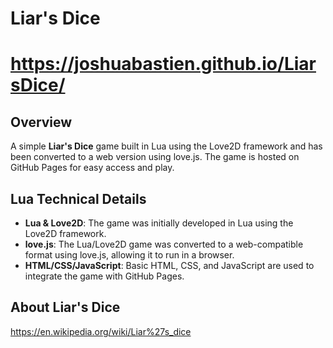 # Liar's Dice

# https://joshuabastien.github.io/LiarsDice/

## Overview

A simple **Liar's Dice** game built in Lua using the Love2D framework and has been converted to a web version using love.js. The game is hosted on GitHub Pages for easy access and play.

## Lua Technical Details
- **Lua & Love2D**: The game was initially developed in Lua using the Love2D framework.
- **love.js**: The Lua/Love2D game was converted to a web-compatible format using love.js, allowing it to run in a browser.
- **HTML/CSS/JavaScript**: Basic HTML, CSS, and JavaScript are used to integrate the game with GitHub Pages.


## About Liar's Dice
https://en.wikipedia.org/wiki/Liar%27s_dice

